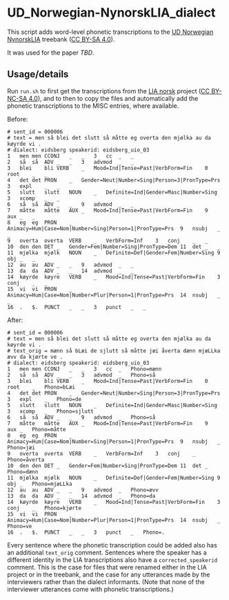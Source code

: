# UD_Norwegian-NynorskLIA_dialect

This script adds word-level phonetic transcriptions to the [UD Norwegian NynorskLIA](https://github.com/UniversalDependencies/UD_Norwegian-NynorskLIA) treebank ([CC BY-SA 4.0](https://creativecommons.org/licenses/by-sa/4.0/)).

It was used for the paper *TBD*.

## Usage/details

Run `run.sh` to first get the transcriptions from the [LIA norsk](http://tekstlab.uio.no/LIA/norsk/index.html) project ([CC BY-NC-SA 4.0](https://creativecommons.org/licenses/by-nc-sa/4.0/)), and to then to copy the files and automatically add the phonetic transcriptions to the MISC entries, where available.

Before:
```
# sent_id = 000006
# text = men så blei det slutt så måtte eg overta den mjølka au da køyrde vi .
# dialect: eidsberg speakerid: eidsberg_uio_03
1   men men CCONJ   _   _   3   cc  _   _
2   så  så  ADV _   _   3   advmod  _   _
3   blei    bli VERB    _   Mood=Ind|Tense=Past|VerbForm=Fin    0   root    _   _
4   det det PRON    _   Gender=Neut|Number=Sing|Person=3|PronType=Prs   3   expl    _   _
5   slutt   slutt   NOUN    _   Definite=Ind|Gender=Masc|Number=Sing    3   xcomp   _   _
6   så  så  ADV _   _   9   advmod  _   _
7   måtte   måtte   AUX _   Mood=Ind|Tense=Past|VerbForm=Fin    9   aux _   _
8   eg  eg  PRON    _   Animacy=Hum|Case=Nom|Number=Sing|Person=1|PronType=Prs  9   nsubj   _   _
9   overta  overta  VERB    _   VerbForm=Inf    3   conj    _   _
10  den den DET _   Gender=Fem|Number=Sing|PronType=Dem 11  det _   _
11  mjølka  mjølk   NOUN    _   Definite=Def|Gender=Fem|Number=Sing 9   obj _   _
12  au  au  ADV _   _   9   advmod  _   _
13  da  da  ADV _   _   14  advmod  _   _
14  køyrde  køyre   VERB    _   Mood=Ind|Tense=Past|VerbForm=Fin    3   conj    _   _
15  vi  vi  PRON    _   Animacy=Hum|Case=Nom|Number=Plur|Person=1|PronType=Prs  14  nsubj   _   _
16  .   $.  PUNCT   _   _   3   punct   _   _
```

After:
```
# sent_id = 000006
# text = men så blei det slutt så måtte eg overta den mjølka au da køyrde vi .
# text_orig = mænn så bLæi de sjlutt så måtte jæi åverta dænn mjæLLka ævv da kjørte ve .
# dialect: eidsberg speakerid: eidsberg_uio_03
1   men men CCONJ   _   _   3   cc  _   Phono=mænn
2   så  så  ADV _   _   3   advmod  _   Phono=så
3   blei    bli VERB    _   Mood=Ind|Tense=Past|VerbForm=Fin    0   root    _   Phono=bLæi
4   det det PRON    _   Gender=Neut|Number=Sing|Person=3|PronType=Prs   3   expl    _   Phono=de
5   slutt   slutt   NOUN    _   Definite=Ind|Gender=Masc|Number=Sing    3   xcomp   _   Phono=sjlutt
6   så  så  ADV _   _   9   advmod  _   Phono=så
7   måtte   måtte   AUX _   Mood=Ind|Tense=Past|VerbForm=Fin    9   aux _   Phono=måtte
8   eg  eg  PRON    _   Animacy=Hum|Case=Nom|Number=Sing|Person=1|PronType=Prs  9   nsubj   _   Phono=jæi
9   overta  overta  VERB    _   VerbForm=Inf    3   conj    _   Phono=åverta
10  den den DET _   Gender=Fem|Number=Sing|PronType=Dem 11  det _   Phono=dænn
11  mjølka  mjølk   NOUN    _   Definite=Def|Gender=Fem|Number=Sing 9   obj _   Phono=mjæLLka
12  au  au  ADV _   _   9   advmod  _   Phono=ævv
13  da  da  ADV _   _   14  advmod  _   Phono=da
14  køyrde  køyre   VERB    _   Mood=Ind|Tense=Past|VerbForm=Fin    3   conj    _   Phono=kjørte
15  vi  vi  PRON    _   Animacy=Hum|Case=Nom|Number=Plur|Person=1|PronType=Prs  14  nsubj   _   Phono=ve
16  .   $.  PUNCT   _   _   3   punct   _   Phono=.
```

Every sentence where the phonetic transcription could be added also has an additional `text_orig` comment.
Sentences where the speaker has a different identity in the LIA transcriptions also have a `corrected_speakerid` comment.
This is the case for files that were renamed either in the LIA project or in the treebank, and the case for any utterances made by the interviewers rather than the dialect informants.
(Note that none of the interviewer utterances come with phonetic transcriptions.)
